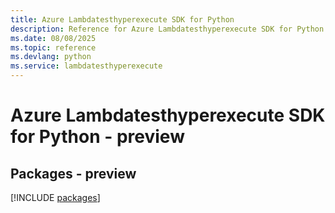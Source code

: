 ```yaml
---
title: Azure Lambdatesthyperexecute SDK for Python
description: Reference for Azure Lambdatesthyperexecute SDK for Python
ms.date: 08/08/2025
ms.topic: reference
ms.devlang: python
ms.service: lambdatesthyperexecute
---
```

# Azure Lambdatesthyperexecute SDK for Python - preview
## Packages - preview
[!INCLUDE [packages](lambdatesthyperexecute-index.md)]